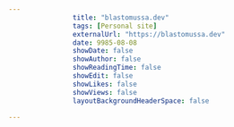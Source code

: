 ---
                title: "blastomussa.dev"
                tags: [Personal site]
                externalUrl: "https://blastomussa.dev"
                date: 9985-08-08
                showDate: false
                showAuthor: false
                showReadingTime: false
                showEdit: false
                showLikes: false
                showViews: false
                layoutBackgroundHeaderSpace: false
                ---
